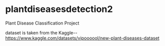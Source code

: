 # plantdiseasesdetection2
Plant Disease Classification Project

dataset is taken from the Kaggle--
https://www.kaggle.com/datasets/vipoooool/new-plant-diseases-dataset
